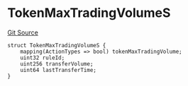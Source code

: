 # TokenMaxTradingVolumeS
[Git Source](https://github.com/thrackle-io/rules-engine/blob/5dd4d5c11842d5927a5d94b280633ba0762dc45b/src/client/token/handler/diamond/RuleStorage.sol)


```solidity
struct TokenMaxTradingVolumeS {
    mapping(ActionTypes => bool) tokenMaxTradingVolume;
    uint32 ruleId;
    uint256 transferVolume;
    uint64 lastTransferTime;
}
```

